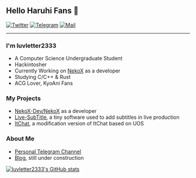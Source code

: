 ## Hello Haruhi Fans 👋

[![Twitter](https://img.shields.io/static/v1?label=Twitter&message=@luvletter2333&color=1DA1F2)](https://twitter.com/luvletter2333)
[![Telegram](https://img.shields.io/static/v1?label=Telegram&message=@Haruhi_Smith&color=0088cc)](https://t.me/Haruhi_Smith)
[![Mail](https://img.shields.io/badge/-luvletter2333@gmail.com-c14438?style=flat&logo=Gmail&logoColor=white&link=mailto:luvletter2333@gmail.com)](mailto:luvletter2333@gmail.com)


---

<!--<img align="right" width="150px" src="https://avatars.githubusercontent.com/u/31475650" />-->


### I'm luvletter2333

- A Computer Science Undergraduate Student
- Hackintosher
- Currently Working on [NekoX](https://github.com/NekoX-Dev/NekoX) as a developer
- Studying C/C++ & Rust
- ACG Lover, KyoAni Fans

### My Projects
- [NekoX-Dev/NekoX](https://github.com/NekoX-Dev/NekoX) as a developer
- [Live-SubTitle](https://github.com/luvletter2333/Live-SubTitle), a tiny software used to add subtitles in live production
- [ItChat](https://github.com/luvletter2333/ItChat), a modification version of ItChat based on UOS
<!--
### My Hackintosh Builds
- [ASUS UX510UXK](https://github.com/luvletter2333/Asus-UX510UXK-Hackintosh)
- [TUF B360M](https://github.com/luvletter2333/TUF-B360M-Hackintosh)
-->
### About Me
- [Personal Telegram Channel](https://t.me/Haruhi_Channel)
- [Blog](https://blog.luvletter.me), still under construction


[![luvletter2333's GitHub stats](https://github-readme-stats.vercel.app/api?username=luvletter2333&count_private=true&icon_color=FB7299&title_color=FB7299)](https://github.com/luvletter2333)

